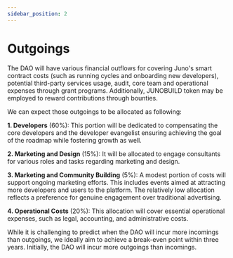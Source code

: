 ```yaml
---
sidebar_position: 2
---
```


# Outgoings

The DAO will have various financial outflows for covering Juno's smart contract costs (such as running cycles and onboarding new developers), potential third-party services usage, audit, core team and operational expenses through grant programs. Additionally, JUNOBUILD token may be employed to reward contributions through bounties.

We can expect those outgoings to be allocated as following:

**1. Developers** (60%): This portion will be dedicated to compensating the core developers and the developer evangelist ensuring achieving the goal of the roadmap while fostering growth as well.

**2. Marketing and Design** (15%): It will be allocated to engage consultants for various roles and tasks regarding marketing and design.

**3. Marketing and Community Building** (5%): A modest portion of costs will support ongoing marketing efforts. This includes events aimed at attracting more developers and users to the platform. The relatively low allocation reflects a preference for genuine engagement over traditional advertising.

**4. Operational Costs** (20%): This allocation will cover essential operational expenses, such as legal, accounting, and administrative costs.

While it is challenging to predict when the DAO will incur more incomings than outgoings, we ideally aim to achieve a break-even point within three years. Initially, the DAO will incur more outgoings than incomings.
